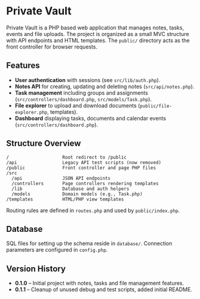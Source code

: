 # Private Vault

Private Vault is a PHP based web application that manages notes, tasks, events and file uploads. The project is organized as a small MVC structure with API endpoints and HTML templates. The `public/` directory acts as the front controller for browser requests.

## Features
- **User authentication** with sessions (see `src/lib/auth.php`).
- **Notes API** for creating, updating and deleting notes (`src/api/notes.php`).
- **Task management** including groups and assignments (`src/controllers/dashboard.php`, `src/models/Task.php`).
- **File explorer** to upload and download documents (`public/file-explorer.php`, templates).
- **Dashboard** displaying tasks, documents and calendar events (`src/controllers/dashboard.php`).

## Structure Overview
```
/                    Root redirect to /public
/api                 Legacy API test scripts (now removed)
/public              Front controller and page PHP files
/src
  /api               JSON API endpoints
  /controllers       Page controllers rendering templates
  /lib               Database and auth helpers
  /models            Domain models (e.g., Task.php)
/templates           HTML/PHP view templates
```

Routing rules are defined in `routes.php` and used by `public/index.php`.

## Database
SQL files for setting up the schema reside in `database/`. Connection parameters are configured in `config.php`.

## Version History
- **0.1.0** – Initial project with notes, tasks and file management features.
- **0.1.1** – Cleanup of unused debug and test scripts, added initial README.
